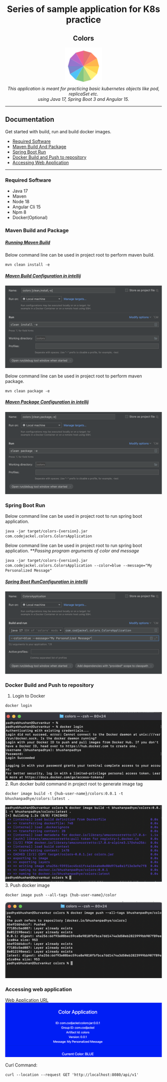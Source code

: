 <h1 align="center">Series of sample application for K8s practice</h1>
<h2 align="center">Colors</h2>

<p align="center">
  <img src="screenshots/colors-logo.png" alt="colors-logo" width="120px" height="120px"/>
  <br>
  <i>This application is meant for practicing basic kubernetes objects like pod, replicaSet etc.
    <br> using Java 17, Spring Boot 3 and Angular 15.</i>
  <br>
</p>
<hr/>

## Documentation

Get started with build, run and build docker images.

- [Required Software](#required-software)
- [Maven Build And Package](#maven-build-and-package)
- [Spring Boot Run](#spring-boot-run)
- [Docker Build and Push to repository](#docker-build-and-push-to-repository)
- [Accessing Web Application](#accessing-web-application)

<hr/>

### Required Software
- Java 17
- Maven
- Node 18
- Angular Cli 15
- Npm 8
- Docker(Optional)

### Maven Build and Package

<h5 style="text-decoration: underline">Running Maven Build</h5>

Below command line can be used in project root to perform maven build.
<pre><code>mvn clean install -e</code></pre>

<h5 style="text-decoration: underline">Maven Build Configuration in intellij</h5>
<img src="screenshots/maven-build-intellij.png" alt="maven-build-intellij">

Below command line can be used in project root to perform maven package.
<pre><code>mvn clean package -e</code></pre>

<h5 style="text-decoration: underline">Maven Package Configuration in intellij</h5>
<img src="screenshots/maven-package-intellij.png" alt="maven-package-intellij">

### Spring Boot Run

Below command line can be used in project root to run spring boot application.
<pre><code>java -jar target/colors-{version}.jar com.codejackel.colors.ColorsApplication</code></pre>

Below command line can be used in project root to run spring boot application.
**<i>Passing program arguments of color and message</i>
<pre><code>java -jar target/colors-{version}.jar com.codejackel.colors.ColorsApplication --color=blue --message="My Personalized Message"</code></pre>

<h5 style="text-decoration: underline">Spring Boot RunConfiguration in intellij</h5>
<img src="screenshots/spring-boot-run-intellij.png" alt="spring-boot-run-intellij">

### Docker Build and Push to repository

1. Login to Docker
<pre><code>docker login</code></pre>
<img src="screenshots/docker-login.png" alt="docker-login">
2. Run docker build command in project root to generate image tag
<pre><code>docker image build -t {hub-user-name}/colors:0.0.1 -t bhushanpadhye/colors:latest .</code></pre>
<img src="screenshots/docker-image-build.png" alt="docker-image-build">
3. Push docker image
<pre><code>docker image push --all-tags {hub-user-name}/color</code></pre>
<img src="screenshots/docker-image-push.png" alt="docker-image-push">

### Accessing web application

[Web Application URL](http://localhost:8080)
<img src="screenshots/Web-UI.png" alt="Web-UI">

Curl Command:
<pre><code>curl --location --request GET 'http://localhost:8080/api/v1'</code></pre>

